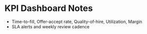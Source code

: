 # KPI Dashboard Notes

- Time-to-fill, Offer-accept rate, Quality-of-hire, Utilization, Margin
- SLA alerts and weekly review cadence
